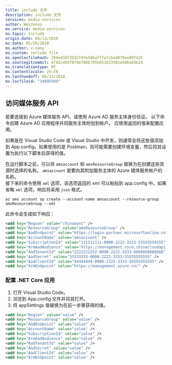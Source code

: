 ```yaml
---
title: include 文件
description: include 文件
services: media-services
author: WenJason
ms.service: media-services
ms.topic: include
origin.date: 04/13/2018
ms.date: 05/28/2018
ms.author: v-nany
ms.custom: include file
ms.openlocfilehash: 284e438f3592f4fe566aff7afcbad079ee80f425
ms.sourcegitcommit: 6f42cd6478fde788b795b851033981a586a6db24
ms.translationtype: HT
ms.contentlocale: zh-CN
ms.lasthandoff: 06/13/2018
ms.locfileid: "34695569"
---
```

## <a name="access-the-media-services-api"></a>访问媒体服务 API

若要连接到 Azure 媒体服务 API，请使用 Azure AD 服务主体身份验证。 以下命令创建 Azure AD 应用程序并将服务主体附加到帐户。 应使用返回的值来配置应用。

如果是在 Visual Studio Code 或 Visual Studio 中开发，则通常会将这些值添加到 App.config。如果使用的是 Postman，则可能需要创建环境变量，然后将其设置为执行以下脚本后获得的值。  

在运行脚本之前，可以将 `amsaccount` 和 `amsResourceGroup` 替换为在创建这些资源时选择的名称。 `amsaccount` 是要向其附加服务主体的 Azure 媒体服务帐户的名称。 <br/>接下来的命令使用 `xml` 选项，该选项返回的 xml 可以粘贴到 app.config 中。如果省略 `xml` 选项，响应将采用 `json` 格式。

```azurecli-interactive
az ams account sp create --account-name amsaccount --resource-group amsResourceGroup --xml
```

此命令会生成如下响应：

```xml
<add key="Region" value="chinaeast" />
<add key="ResourceGroup" value="amsResourceGroup" />
<add key="AadEndpoint" value="https://login.partner.microsoftonline.cn" />
<add key="AccountName" value="amsaccount" />
<add key="SubscriptionId" value="111111111-0000-2222-3333-55555555555" />
<add key="ArmAadAudience" value="https://management.core.chinacloudapi.cn/" />
<add key="AadTenantId" value="2222222222-0000-2222-3333-6666666666666" />
<add key="AadSecret" value="33333333-0000-2222-3333-55555555555" />
<add key="AadClientId" value="44444444-0000-2222-3333-55555555555" />
<add key="ArmEndpoint" value="https://management.azure.cn/" />
```

### <a name="configure-your-net-core-app"></a>配置 .NET Core 应用

1. 打开 Visual Studio Code。
2. 浏览到 App.config 文件并将其打开。
3. 将 appSettings 值替换为在前一步骤获得的值。

 ```xml
 <add key="Region" value="value" />
 <add key="ResourceGroup" value="value" />
 <add key="AadEndpoint" value="value" />
 <add key="AccountName" value="value" />
 <add key="SubscriptionId" value="value" />
 <add key="ArmAadAudience" value="value" />
 <add key="AadTenantId" value="value" />
 <add key="AadSecret" value="value" />
 <add key="AadClientId" value="value" />
 <add key="ArmEndpoint" value="value" />
 ```    
